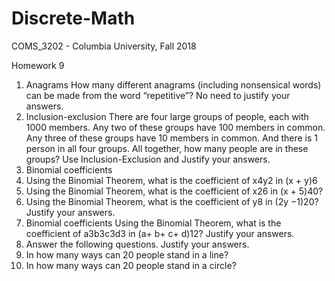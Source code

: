 # Discrete-Math
COMS_3202 - Columbia University, Fall 2018

Homework 9

1. Anagrams
How many different anagrams (including nonsensical words) can be made from the word “repetitive”?
No need to justify your answers.
2. Inclusion-exclusion
There are four large groups of people, each with 1000 members. Any two of these groups have 100
members in common. Any three of these groups have 10 members in common. And there is 1 person in
all four groups. All together, how many people are in these groups? Use Inclusion-Exclusion and Justify
your answers.
3. Binomial coefficients
1. Using the Binomial Theorem, what is the coefficient of x4y2 in (x + y)6
2. Using the Binomial Theorem, what is the coefficient of x26 in (x + 5)40?
3. Using the Binomial Theorem, what is the coefficient of y8 in (2y −1)20?
Justify your answers.
4. Binomial coefficients
Using the Binomial Theorem, what is the coefficient of a3b3c3d3 in (a+ b+ c+ d)12? Justify your answers.
5. Answer the following questions. Justify your answers.
1. In how many ways can 20 people stand in a line?
2. In how many ways can 20 people stand in a circle?
